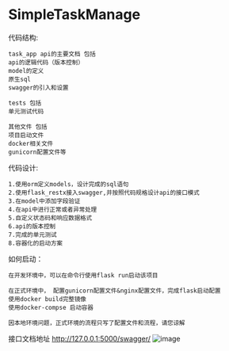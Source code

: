 # SimpleTaskManage

代码结构:
```
task_app api的主要文档 包括
api的逻辑代码（版本控制）
model的定义 
原生sql 
swagger的引入和设置
 
tests 包括
单元测试代码

其他文件 包括 
项目启动文件
docker相关文件
gunicorn配置文件等
```
代码设计:
```
1.使用orm定义models，设计完成的sql语句
2.使用flask_restx接入swagger,并按照代码规格设计api的接口模式
3.在model中添加字段验证
4.在api中进行正常或者异常处理
5.自定义状态码和响应数据格式
6.api的版本控制
7.完成的单元测试
8.容器化的启动方案
```
如何启动：
```
在开发环境中，可以在命令行使用flask run启动该项目

在正式环境中， 配置gunicorn配置文件&nginx配置文件，完成flask启动配置
使用docker build完整镜像
使用docker-compse 启动容器

因本地环境问题，正式环境的流程只写了配置文件和流程，请您谅解
```
接口文档地址
http://127.0.0.1:5000/swagger/
![image](https://github.com/user-attachments/assets/765fac16-48a6-4820-9024-6867c5d3d009)

```


